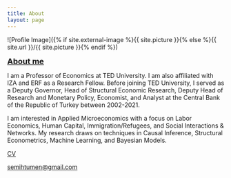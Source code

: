 ```yaml
---
title: About
layout: page
---
```

![Profile Image]({% if site.external-image %}{{ site.picture }}{% else %}{{ site.url }}/{{ site.picture }}{% endif %})

<font size="+1"><p><b><u>About me</u></b></p></font>

<p>I am a Professor of Economics at TED University. I am also affiliated with
IZA and ERF as a Research Fellow. Before joining TED University, I served as a Deputy Governor,
Head of Structural Economic Research, Deputy Head of Research and Monetary
Policy, Economist, and Analyst at the Central Bank of the Republic of Turkey
between 2002-2021.</p>

<p>I am interested in Applied Microeconomics with a focus on Labor
Economics, Human Capital, Immigration/Refugees, and Social Interactions & Networks.
My research draws on techniques in Causal Inference, Structural Econometrics,
Machine Learning, and Bayesian Models.</p>

<a href="https://semihtumen.github.io/assets/CV_STumen.pdf">CV</a>

<a href="mailto:semihtumen@gmail.com">semihtumen@gmail.com</a>
